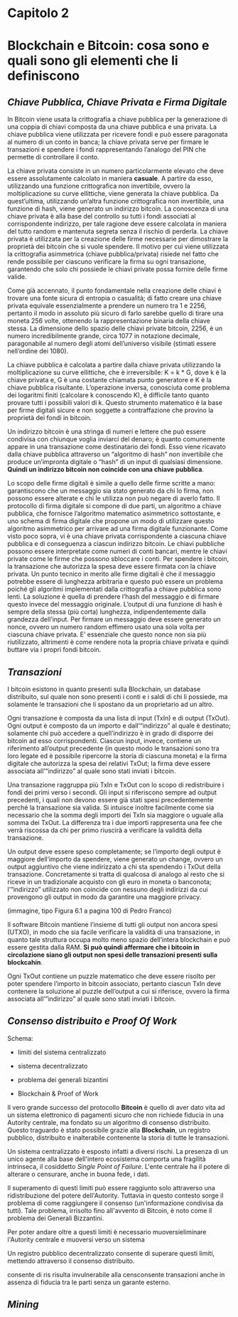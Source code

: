 Capitolo 2
==
Blockchain e Bitcoin: cosa sono e quali sono gli elementi che li definiscono
==

## *Chiave Pubblica, Chiave Privata e Firma Digitale*

In Bitcoin viene usata la crittografia a chiave pubblica per la generazione di una coppia di chiavi composta da una chiave pubblica e una privata. La chiave pubblica viene utilizzata per ricevere fondi e può essere paragonata al numero di un conto in banca; la chiave privata serve per firmare le transazioni e spendere i fondi rappresentando l’analogo del PIN che permette di controllare il conto.

La chiave privata consiste in un numero particolarmente elevato che deve essere assolutamente calcolato in maniera **casuale**. A partire da esso, utilizzando una funzione crittografica non invertibile, ovvero la moltiplicazione su curve ellittiche, viene generata la chiave pubblica. Da quest’ultima, utilizzando un’altra funzione crittografica non invertibile, una funzione di hash, viene generato un indirizzo bitcoin. La conoscenza di una chiave privata è alla base del controllo su tutti i fondi associati al corrispondente indirizzo, per tale ragione deve essere calcolata in maniera del tutto random e mantenuta segreta senza il rischio di perderla. La chiave privata è utilizzata per la creazione delle firme necessarie per dimostrare la proprietà dei bitcoin che si vuole spendere.
Il motivo per cui viene utilizzata la crittografia asimmetrica (chiave pubblica/privata) risiede nel fatto che rende possibile per ciascuno verificare la firma su ogni transazione, garantendo che solo chi possiede le chiavi private possa fornire delle firme valide.

Come già accennato, il punto fondamentale nella creazione delle chiavi è trovare una fonte sicura di entropia o casualità; di fatto creare una chiave privata equivale essenzialmente a prendere un numero tra 1 e 2256, pertanto il modo in assoluto più sicuro di farlo sarebbe quello di tirare una moneta 256 volte, ottenendo la rappresentazione binaria della chiave stessa. La dimensione dello spazio delle chiavi private bitcoin, 2256, è un numero incredibilmente grande, circa 1077 in notazione decimale, paragonabile al numero degli atomi dell’universo visibile (stimati essere nell’ordine dei 1080).

La chiave pubblica è calcolata a partire dalla chiave privata utilizzando la moltiplicazione su curve ellittiche, che è irreversibile: K = k * G, dove k è la chiave privata e, G è una costante chiamata punto generatore e K è la chiave pubblica risultante. L’operazione inversa, conosciuta come problema dei logaritmi finiti (calcolare k conoscendo K), è difficile tanto quanto provare tutti i possibili valori di k. Questo strumento matematico è la base per firme digitali sicure e non soggette a contraffazione che provino la proprietà dei fondi in bitcoin.

Un indirizzo bitcoin è una stringa di numeri e lettere che può essere condivisa con chiunque voglia inviarci del denaro; è quanto comunemente appare in una transazione come destinatario dei fondi. Esso viene ricavato dalla chiave pubblica attraverso un “algoritmo di hash” non invertibile che produce un’impronta digitale o “hash” di un input di qualsiasi dimensione. **Quindi un indirizzo bitcoin non coincide con una chiave pubblica**.

Lo scopo delle firme digitali è simile a quello delle firme scritte a mano: garantiscono che un messaggio sia stato generato da chi lo firma, non possono essere alterate e chi le utilizza non può negare di averlo fatto. Il protocollo di firma digitale si compone di due parti, un algoritmo a chiave pubblica, che fornisce l’algoritmo matematico asimmetrico sottostante, e uno schema di firma digitale che propone un modo di  utilizzare questo algoritmo asimmetrico per arrivare ad una firma digitale funzionante.
Come visto poco sopra, vi è una chiave privata corrispondente a ciascuna chiave pubblica e di conseguenza a ciascun indirizzo bitcoin. Le chiavi pubbliche possono essere interpretate come numeri di conti bancari, mentre le chiavi private come le firme che possono sbloccare i conti. Per spendere i bitcoin, la transazione che autorizza la spesa deve essere firmata con la chiave privata.
Un punto tecnico in merito alle firme digitali è che il messaggio potrebbe essere di lunghezza arbitraria e questo può essere un problema poiché gli algoritmi implementati dalla crittografia a chiave pubblica sono lenti. La soluzione è quella di prendere l’hash del messaggio e di firmare questo invece del messaggio originale. L’output di una funzione di hash è sempre della stessa (più corta) lunghezza, indipendentemente dalla grandezza dell’input.
Per firmare un messaggio deve essere generato un nonce, ovvero un numero random effimero usato una sola volta per ciascuna chiave privata. E’ essenziale che questo nonce non sia più riutilizzato, altrimenti è come rendere nota la propria chiave privata e quindi buttare via i propri fondi bitcoin.

## *Transazioni*

I bitcoin esistono in quanto presenti sulla Blockchain, un database distribuito, sul quale non sono presenti i conti e i saldi di chi li possiede, ma solamente le transazioni che li  spostano da un proprietario ad un altro.

Ogni transazione è composta da una lista di input (TxIn) e di output (TxOut). Ogni output è composto da un importo e dall’“indirizzo” al quale è destinato; solamente chi può accedere a quell’indirizzo è in grado di  disporre dei bitcoin ad esso corrispondenti. Ciascun input, invece, contiene un riferimento all’output precedente (in questo modo le transazioni sono tra loro legate ed è possibile ripercorre la storia di ciascuna moneta) e la firma digitale che autorizza la spesa dei relativi TxOut; la firma deve essere associata all’“indirizzo” al quale sono stati inviati i bitcoin.

Una transazione raggruppa più TxIn e TxOut con lo scopo di redistribuire i fondi dei primi verso i secondi. Gli input si riferiscono sempre ad output precedenti, i quali non devono essere già stati spesi precedentemente perché la transazione sia valida. Si intuisce inoltre facilmente come sia necessario che la somma degli importi dei TxIn sia maggiore o uguale alla somma dei TxOut. La differenza tra i due importi rappresenta una fee che verrà riscossa da chi per primo riuscirà a verificare la validità della transazione.

Un output deve essere speso completamente; se l’importo degli output è maggiore dell’importo da spendere, viene generato un change, ovvero un output aggiuntivo che viene indirizzato a chi sta spendendo i TxOut della transazione. Concretamente si tratta di qualcosa di analogo al resto che si riceve in un tradizionale acquisto con gli euro in moneta o banconota; l’“indirizzo” utilizzato non coincide con nessuno degli indirizzi da cui provengono gli output in modo da garantire una maggiore privacy.

(immagine, tipo Figura 6.1 a pagina 100 di Pedro Franco)

Il software Bitcoin mantiene l’insieme di tutti gli output non ancora spesi (UTXO), in modo che sia facile verificare la validità di una transazione, in quanto tale struttura occupa molto meno spazio dell’intera blockchain e può essere gestita dalla RAM. **Si può quindi affermare che i bitcoin in circolazione siano gli output non spesi delle transazioni presenti sulla blockcahin**.

Ogni TxOut contiene un puzzle matematico che deve essere risolto per poter spendere l’importo in bitcoin associato, pertanto ciascun TxIn deve contenere la soluzione al puzzle dell’output a cui si riferisce, ovvero la firma associata all’”indirizzo” al quale sono stati inviati i bitcoin.

## *Consenso distribuito e Proof Of Work*

Schema:
* limiti del sistema centralizzato

* sistema decentralizzato

* problema dei generali bizantini

* Blockchain & Proof of Work

Il vero grande successo del protocollo **Bitcoin** è quello di aver dato vita ad un sistema elettronico di pagamenti sicuro che non richiede fiducia in una Autority centrale, ma fondato su un algoritmo di consenso distribuito. Questo traguardo è stato possibile grazie alla **Blockchain**, un registro pubblico, distribuito e inalterabile contenente la storia di tutte le transazioni.

Un sistema centralizzato è esposto infatti a diversi rischi. La presenza di un unico agente alla base dell'intero ecosistema comporta una fragilità intrinseca, il cosiddetto *Single Point of Failure*. L'ente centrale ha il potere di alterare o censurare, anche in buona fede, i dati.

Il superamento di questi limiti può essere raggiunto solo attraverso una ridistribuzione del potere dell'Autority. Tuttavia in questo contesto sorge il problema di come raggiungere il consenso (un'informazione condivisa da tutti). Tale problema, irrisolto fino all'avvento di Bitcoin, è noto come il problema dei Generali Bizzantini.

 Per poter andare oltre a questi limiti è necessario muoversieliminare l'Autority centrale e muoversi verso un sistema

Un registro pubblico decentralizzato consente di superare questi limiti, mettendo  attraverso il consenso distribuito.


consente di ris risulta invulnerabile alla censconsente transazioni anche in assenza di fiducia tra le parti senza un garante esterno.

## *Mining*
